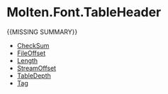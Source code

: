 ﻿  
# Molten.Font.TableHeader
{{MISSING SUMMARY}}
  
*  [CheckSum](docs/Molten.Font/Molten/Font/TableHeader/CheckSum.md)  
*  [FileOffset](docs/Molten.Font/Molten/Font/TableHeader/FileOffset.md)  
*  [Length](docs/Molten.Font/Molten/Font/TableHeader/Length.md)  
*  [StreamOffset](docs/Molten.Font/Molten/Font/TableHeader/StreamOffset.md)  
*  [TableDepth](docs/Molten.Font/Molten/Font/TableHeader/TableDepth.md)  
*  [Tag](docs/Molten.Font/Molten/Font/TableHeader/Tag.md)